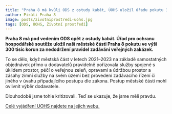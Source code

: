 ```yaml
---
title: "Praha 8 má kvůli ODS z ostudy kabát, ÚOHS uložil úřadu pokutu 300 tisíc za nedodržování pravidel při zadávání veřejných zakázek"
author: Piráti Praha 8
image: posts/zivotniprostredi-uohs.jpg
tags: [ODS, ÚOHS, Životní prostředí]
---
```


**Praha 8 má pod vedením ODS opět z ostudy kabát. Úřad pro ochranu hospodářské soutěže uložil naší městské části Praha 8 pokutu ve výši 300 tisíc korun za nedodržení pravidel zadávání veřejných zakázek.**

To se dělo, když městská část v letech 2021–2023 na základě samostatných objednávek přímo u dodavatelů pravidelně pořizovala služby spojené s úklidem prostor, péčí o veřejnou zeleň, opravami a údržbou prostor a zásahy zimní služby na svém území bez provedení zadávacího řízení či jiného v úvahu připadajícího postupu dle zákona. Postup městské části mohl ovlivnit výběr dodavatele. 

Dlouhodobě jsme tohle kritizovali. Teď se ukazuje, že jsme měli pravdu.

[Celé vyjádření UOHS najdete na jejich webu.](https://uohs.gov.cz/cs/informacni-centrum/tiskove-zpravy/verejne-zakazky/4094-mestska-cast-praha-8-resila-peci-o-verejne-prostranstvi-bez-zadavaciho-rizeni-uohs-ji-ulozil-pokutu.html)
